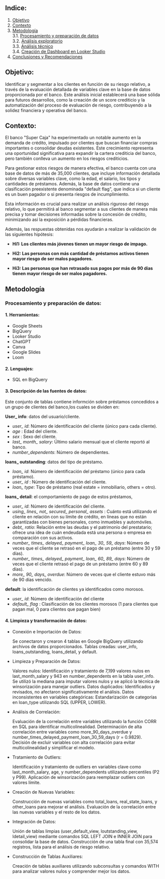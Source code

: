## Indice:
1. [Objetivo](#Objetivo)
2. [Contexto](#Contexto)
3. [Metodología](#Metodología)   
    3.1. [Procesamiento y preparación de datos](#Procesamiento-y-preparación-de-datos)   
    3.2. [Análisis exploratorio](#Análisis-exploratorio)   
    3.3. [Análisis técnico](#Análisis-técnico)    
    3.4. [Creación de Dashboard en Looker Studio](#Creación-de-Dashboard-en-Looker-Studio)    
4. [Conclusiones y Recomendaciones](#Conclusiones-y-Recomendaciones)    
   
## Objetivo:
 Identificar y segmentar a los clientes en función de su riesgo relativo, a través de la evaluación detallada de variables clave en la base de datos proporcionada por el banco. Este análisis inicial establecerá una base sólida para futuros desarrollos, como la creación de un score crediticio y la automatización del proceso de evaluación de riesgo, contribuyendo a la solidez financiera y operativa del banco.

## Contexto: 
El banco "Super Caja" ha experimentado un notable aumento en la demanda de crédito, impulsado por clientes que buscan financiar compras importantes o consolidar deudas existentes. Este crecimiento representa una oportunidad significativa para expandir la cartera crediticia del banco, pero también conlleva un aumento en los riesgos crediticios.

Para gestionar estos riesgos de manera efectiva, el banco cuenta con una base de datos de más de 35,000 clientes, que incluye información detallada sobre diversas variables clave, como la edad, el salario, los tipos y cantidades de préstamos. Además, la base de datos contiene una clasificación preexistente denominada "default flag", que indica si un cliente es un buen pagador o si presenta riesgos de incumplimiento.

Esta información es crucial para realizar un análisis riguroso del riesgo relativo, lo que permitirá al banco segmentar a sus clientes de manera más precisa y tomar decisiones informadas sobre la concesión de crédito, minimizando así la exposición a pérdidas financieras.

Además, las respuestas obtenidas nos ayudarán a realizar la validación de las siguientes hipótesis:

- **Hi1: Los clientes más jóvenes tienen un mayor riesgo de impago.**

- **Hi2: Las personas con más cantidad de préstamos activos tienen mayor riesgo de ser malos pagadores.**

- **Hi3: Las personas que han retrasado sus pagos por más de 90 días tienen mayor riesgo de ser malos pagadores.**

## Metodología

### Procesamiento y preparación de datos:

#### 1. Herramientas:
* Google Sheets
* BigQuery
* Looker Studio
* ChatGPT 
* Canva
* Google Slides 
* Loom

#### 2. Lenguajes:
* SQL en BigQuery

#### 3. Descripción de las fuentes de datos: 
Este conjunto de tablas contiene informción sobre préstamos concedidos a un grupo de clientes del banco,los cuales se dividen en:

**User_ info**: datos del usuario/cliente.
- *user_ id*: Número de identificación del cliente (único para cada cliente).
- *age* : Edad del cliente.
- *sex* :	Sexo del cliente.
- *last_ month_ salary*: Último salario mensual que el cliente reportó al banco.
- *number_dependents*: Número de dependientes.

**loans_ outstanding**: datos del tipo de préstamo.
- *loan_ id*: Número de identificación del préstamo (único para cada préstamo).
- *user_ id* : Número de identificación del cliente.
- *loan_ type*: Tipo de préstamo (real estate = inmobiliario, others = otro).

**loans_ detail**:  el comportamiento de pago de estos préstamos, 
- *user_ id*: Número de identificación del cliente.
- *using_ lines_ not_ secured_ personal_ assets* : Cuánto está utilizando el cliente en relación con su límite de crédito, en líneas que no están garantizadas con bienes personales, como inmuebles y automóviles.
- *debt_ ratio*: Relación entre las deudas y el patrimonio del prestatario; ofrece una idea de cuán endeudada está una persona o empresa en comparación con sus activos.
- *number_ times_ delayed_ payment_ loan_ 30_ 59_ days*: Número de veces que el cliente se retrasó en el pago de un préstamo (entre 30 y 59 días).
- *number_ times_ delayed_ payment_ loan_ 60_ 89_ days*: Número de veces que el cliente retrasó el pago de un préstamo (entre 60 y 89 días).
- *more_ 90_ days_ overdue*: Número de veces que el cliente estuvo más de 90 días vencido.

**default**: la identificación de clientes ya identificados como morosos.
- *user_ id*: Número de identificación del cliente
- *default_ flag* : Clasificación de los clientes morosos (1 para clientes que pagan mal, 0 para clientes que pagan bien)

#### 4. Limpieza y transformación de datos:

* Conexión e Importación de Datos:

    Se conectaron y crearon 4 tablas en Google BigQuery utilizando archivos de datos proporcionados.
    Tablas creadas: user_info, loans_outstanding, loans_detail, y default.

* Limpieza y Preparación de Datos:

    Valores nulos:
        Identificación y tratamiento de 7,199 valores nulos en last_month_salary y 943 en number_dependents en la tabla user_info.
        Se utilizó la mediana para imputar valores nulos y se aplicó la técnica de winsorización para manejar outliers.
    Datos duplicados:
        Identificados y revisados, no afectaron significativamente el análisis.
    Datos inconsistentes en variables categóricas:
        Estandarización de categorías en loan_type utilizando SQL (UPPER, LOWER).

* Análisis de Correlación:

    Evaluación de la correlación entre variables utilizando la función CORR en SQL para identificar multicolinealidad.
    Determinación de alta correlación entre variables como more_90_days_overdue y number_times_delayed_payment_loan_30_59_days (r = 0.9829).
    Decisión de excluir variables con alta correlación para evitar multicolinealidad y simplificar el modelo.

* Tratamiento de Outliers:

    Identificación y tratamiento de outliers en variables clave como last_month_salary, age, y number_dependents utilizando percentiles (P2 y P99).
    Aplicación de winsorización para reemplazar outliers con valores límite.

* Creación de Nuevas Variables:

    Construcción de nuevas variables como total_loans, real_state_loans, y other_loans para mejorar el análisis.
    Evaluación de la correlación entre las nuevas variables y el resto de los datos.

* Integración de Datos:

    Unión de tablas limpias (user_default_view, loutstanding_view, ldetail_view) mediante comandos SQL LEFT JOIN e INNER JOIN para consolidar la base de datos.
    Construcción de una tabla final con 35,574 registros, lista para el análisis de riesgo relativo.

* Construcción de Tablas Auxiliares:

    Creación de tablas auxiliares utilizando subconsultas y comandos WITH para analizar valores nulos y comprender mejor los datos.






